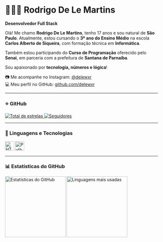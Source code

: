 # 👨🏻‍💻 Rodrigo De Le Martins

**Desenvolvedor Full Stack**

Olá! Me chamo **Rodrigo De Le Martins**, tenho 17 anos e sou natural de **São Paulo**. Atualmente, estou cursando o **3º ano do Ensino Médio** na escola **Carlos Alberto de Siqueira**, com formação técnica em **Informática**.

Também estou participando do **Curso de Programação** oferecido pelo **Senai**, em parceria com a prefeitura de **Santana de Parnaíba**.

Sou apaixonado por **tecnologia, números e lógica**!

📷 Me acompanhe no Instagram: [@delewxr](https://www.instagram.com/delewxr)  
💻 Meu perfil no GitHub: [github.com/delewxr](https://github.com/delewxr)

---

### ⭐ GitHub

<p align="left">
  <a href="https://github.com/delewxr">
    <img 
      alt="Total de estrelas" 
      title="Total de estrelas no GitHub" 
      src="https://custom-icon-badges.demolab.com/github/stars/delewxr?color=55960c&style=for-the-badge&labelColor=488207&logo=star&label=Estrelas"
    />
  </a>
  
  <a href="https://github.com/delewxr?tab=followers">
    <img 
      alt="Seguidores" 
      title="Me siga no GitHub" 
      src="https://custom-icon-badges.demolab.com/github/followers/delewxr?color=236ad3&labelColor=1155ba&style=for-the-badge&logo=github&label=Seguidores&logoColor=white"
    />
  </a>
</p>

---

### 🚀 Linguagens e Tecnologias

<img 
  align="left" 
  alt="HTML"
  title="HTML" 
  width="30px" 
  src="https://cdn.jsdelivr.net/gh/devicons/devicon@latest/icons/html5/html5-original.svg" 
/>

<img 
  align="left" 
  alt="Python" 
  title="Python"
  width="30px" 
  src="https://cdn.jsdelivr.net/gh/devicons/devicon@latest/icons/python/python-original.svg" 
/>

<br/>
<br/>

---

### 📊 Estatísticas do GitHub

<p>
  <img 
    align="left" 
    alt="Estatísticas do GitHub" 
    height="200" 
    src="https://github-readme-stats.vercel.app/api?username=delewxr&show_icons=true&theme=tokyonight&include_all_commits=true&locale=pt-br" 
  />

  <img 
    align="left" 
    alt="Linguagens mais usadas" 
    height="200"
    src="https://github-readme-stats.vercel.app/api/top-langs/?username=delewxr&theme=tokyonight&layout=compact&custom_title=Tecnologias&langs_count=9" 
  />
</p>
